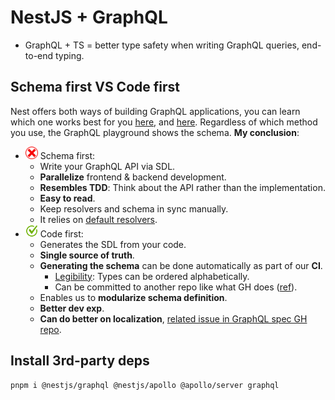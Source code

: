 # NestJS + GraphQL

- GraphQL + TS = better type safety when writing GraphQL queries, end-to-end typing.
<!-- - We use [Apollo server](https://www.apollographql.com/docs/apollo-server). To do that we need [`@nestjs/apollo`](https://www.npmjs.com/package/@nestjs/apollo).
- We will use [Mercurius](https://github.com/mercurius-js/mercurius) which uses [Fastify](https://fastify.dev/) to implement:

  - GraphQL servers.
  - Gateways.

  For this we need [`@nestjs/mercurius`](https://www.npmjs.com/package/@nestjs/mercurius).

> [!NOTE]
>
> NestJS says in its doc that they **provide official integrations** for these GraphQL packages. That's good enough for me to pick these libs.

-->

## Schema first VS Code first

Nest offers both ways of building GraphQL applications, you can learn which one works best for you [here](https://www.reddit.com/r/graphql/comments/rvxlhx/codefirst_vs_schemafirst_approach/?utm_source=share&utm_medium=web3x&utm_name=web3xcss&utm_term=1&utm_content=share_button), and [here](https://www.reddit.com/r/graphql/comments/fpkx7a/codefirst_vs_schemafirst_development/?utm_source=share&utm_medium=web3x&utm_name=web3xcss&utm_term=1&utm_content=share_button). Regardless of which method you use, the GraphQL playground shows the schema. **My conclusion**:

- <img src="./assets/cross-mark.png" with="20" height="20" /> Schema first:
  - Write your GraphQL API via SDL.
  - **Parallelize** frontend & backend development.
  - **Resembles TDD**: Think about the API rather than the implementation.
  - **Easy to read**.
  - Keep resolvers and schema in sync manually.
  - It relies on [default resolvers](./execution-from-inside.md#trivialResolvers).
- <img src="./assets/checkmark.png" width="20" height="20" /> Code first:
  - Generates the SDL from your code.
  - **Single source of truth**.
  - **Generating the schema** can be done automatically as part of our **CI**.
    - [Legibility](https://dictionary.cambridge.org/dictionary/english/legibility): Types can be ordered alphabetically.
    - Can be committed to another repo like what GH does ([ref](https://github.com/octokit/graphql-schema)).
  - Enables us to **modularize schema definition**.
  - **Better dev exp**.
  - **Can do better on localization**, [related issue in GraphQL spec GH repo](https://github.com/graphql/graphql-spec/issues/193).

## Install 3rd-party deps

<!-- `pnpm add @nestjs/graphql @nestjs/mercurius graphql mercurius`. -->

```shell
pnpm i @nestjs/graphql @nestjs/apollo @apollo/server graphql
```
